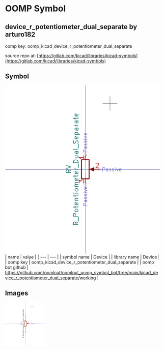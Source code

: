 # OOMP Symbol  
## device_r_potentiometer_dual_separate  by arturo182  
  
oomp key: oomp_kicad_device_r_potentiometer_dual_separate  
  
source repo at: [https://gitlab.com/kicad/libraries/kicad-symbols](https://gitlab.com/kicad/libraries/kicad-symbols)  
## Symbol  
  
[![working.png](working_600.png)](working.png)  
| name | value | 
| --- | --- | 
| symbol name | Device | 
| library name | Device | 
| oomp key | oomp_kicad_device_r_potentiometer_dual_separate | 
| oomp bot github | https://github.com/oomlout/oomlout_oomp_symbol_bot/tree/main/kicad_device_r_potentiometer_dual_separate/working | 
## Images  
  
[![working.png](working_140.png)](working.png)  
